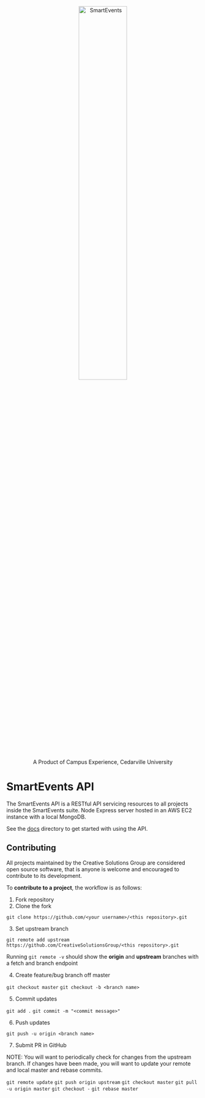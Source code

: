 <p align="center">
  <img src="https://user-images.githubusercontent.com/38381688/115948145-4e451080-a49a-11eb-8027-9db71f47618c.png" alt="SmartEvents" width="50%">
</p>
<p align="center">
  A Product of Campus Experience, Cedarville University
</p>

# SmartEvents API
The SmartEvents API is a RESTful API servicing resources to all projects inside the SmartEvents suite. Node Express server hosted in an AWS EC2 instance with a local MongoDB.

See the [docs](https://github.com/CreativeSolutionsGroup/smart-events-api/tree/master/docs) directory to get started with using the API.

## Contributing
All projects maintained by the Creative Solutions Group are considered open source software, that is anyone is welcome and encouraged to contribute to its development.

To **contribute to a project**, the workflow is as follows:

1. Fork repository
2. Clone the fork

`git clone https://github.com/<your username>/<this repository>.git`

 3. Set upstream branch

`git remote add upstream https://github.com/CreativeSolutionsGroup/<this repository>.git`

Running `git remote -v` should show the **origin** and **upstream** branches with a fetch and branch endpoint

 4. Create feature/bug branch off master

`git checkout master`
`git checkout -b <branch name>`

5. Commit updates

`git add .`
`git commit -m "<commit message>"`

6. Push updates

`git push -u origin <branch name>`

7. Submit PR in GitHub

NOTE: You will want to periodically check for changes from the upstream branch. If changes have been made, you will want to update your remote and local master and rebase commits.

`git remote update`
`git push origin upstream`
`git checkout master`
`git pull -u origin master`
`git checkout -`
`git rebase master`
